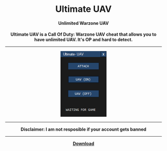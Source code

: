 <h1 align="center">Ultimate UAV</h1>
<h4 align="center">Unlimited Warzone UAV</h4>

<h4 align="center">
Ultimate UAV is a Call Of Duty: Warzone UAV cheat that allows you to have unlimited UAV. It's OP and hard to detect.
  <hr>
<img src="https://raw.githubusercontent.com/Ampdale/WZ-UAV/main/ultimate%20UAV.PNG">
<hr>
Disclaimer: I am not resposible if your account gets banned
<hr>
  <a href="https://github.com/Ampdale/WZ-UAV/releases/tag/UAV" 
     <hr>
  Download
</h4>
